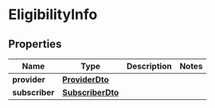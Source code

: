 
# EligibilityInfo

## Properties
Name | Type | Description | Notes
------------ | ------------- | ------------- | -------------
**provider** | [**ProviderDto**](ProviderDto.md) |  | 
**subscriber** | [**SubscriberDto**](SubscriberDto.md) |  | 



